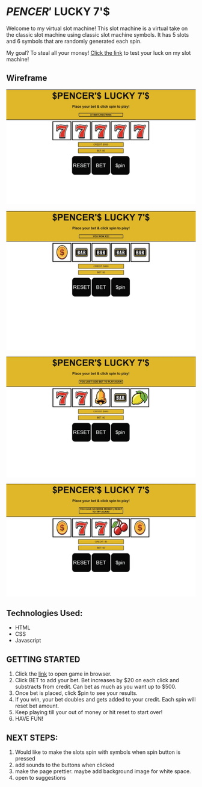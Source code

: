 # $PENCER'$ LUCKY 7'$

Welcome to my virtual slot machine! This slot machine is a virtual take on the classic slot machine using classic slot machine symbols. It has 5 slots and 6 symbols that are randomly generated each spin.

My goal? To steal all your money! [Click the link](https://spencerbrake.github.io/Slot-Machine-Browser-Game-/) to test your luck on my slot machine!

## Wireframe

![Wireframe Init screen](imgs/wireframe-init.JPG)

![wireframe won screen](imgs/wireframe-image-won.JPG)

![wireframe lost screen](imgs/wireframe-lost.JPG)

![wireframe no money screen](imgs/wireframe-nomoney.JPG)

## Technologies Used:

- HTML
- CSS
- Javascript

## GETTING STARTED

1. Click the [link](https://spencerbrake.github.io/Slot-Machine-Browser-Game-/) to open game in browser.
2. Click BET to add your bet. Bet increases by $20 on each click and substracts from credit. Can bet as much as you want up to $500.
3. Once bet is placed, click $pin to see your results.
4. If you win, your bet doubles and gets added to  your credit. Each spin will reset bet amount.
 5. Keep playing till your out of money or hit reset to start over!
6. HAVE FUN!

## NEXT STEPS:
1. Would like to make the slots spin with symbols when spin button is pressed 
2. add sounds to the buttons when clicked 
3. make the page prettier. maybe add background image for white space.
4. open to suggestions 